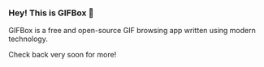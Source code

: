 ### Hey! This is GIFBox 👋

GIFBox is a free and open-source GIF browsing app written using modern technology.  
  
Check back very soon for more!
